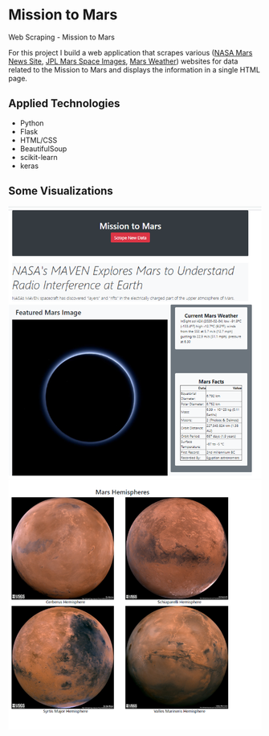 # Mission to Mars
Web Scraping - Mission to Mars

For this project I build a web application that scrapes various ([NASA Mars News Site](https://mars.nasa.gov/news/), [JPL Mars Space Images](https://www.jpl.nasa.gov/spaceimages/?search=&category=Mars), [Mars Weather](https://twitter.com/marswxreport?lang=en)) websites for data related to the Mission to Mars and displays the information in a single HTML page.


## Applied Technologies
- Python
- Flask
- HTML/CSS
- BeautifulSoup
- scikit-learn
- keras

## Some Visualizations

![](Missions_to_Mars/screenshots/mars_app_1.png)
![](Missions_to_Mars/screenshots/mars_app_2.png)
